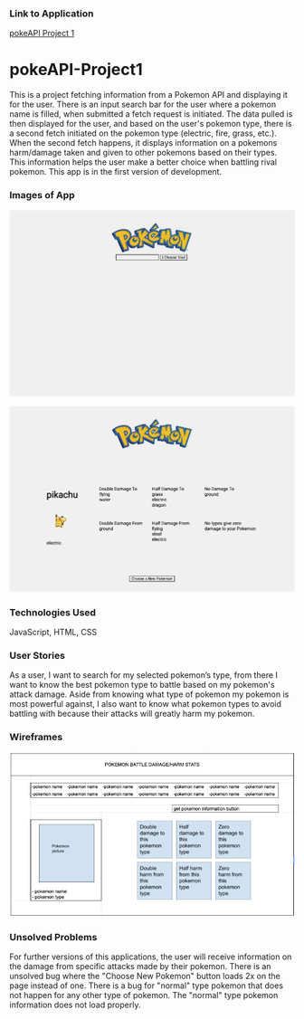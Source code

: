 ### Link to Application
[pokeAPI Project 1](https://carmenlop.github.io/pokeAPI-Project1/)


# pokeAPI-Project1
This is a project fetching information from a Pokemon API and displaying it for the user. There is an input search bar for the user where a pokemon name is filled, when submitted a fetch request is initiated. The data pulled is then displayed for the user, and based on the user's pokemon type, there is a second fetch initiated on the pokemon type (electric, fire, grass, etc.). When the second fetch happens, it displays information on a pokemons harm/damage taken and given to other pokemons based on their types. This information helps the user make a better choice when battling rival pokemon. This app is in the first version of development.


### Images of App
![MainPage](/ref-images/pokeAPI-main-page.png)

![LoadedPage](/ref-images/pokeAPI-results-page.png)


### Technologies Used
JavaScript, HTML, CSS


### User Stories
As a user, I want to search for my selected pokemon’s type, from there I want to know the best pokemon type to battle based on my pokemon's attack damage. Aside from knowing what type of pokemon my pokemon is most powerful against, I also want to know what pokemon types to avoid battling with because their attacks will greatly harm my pokemon.


### Wireframes
![Wireframes](/ref-images/pokeAPI-Wireframe.png)


### Unsolved Problems 
For further versions of this applications, the user will receive information on the damage from specific attacks made by their pokemon.
There is an unsolved bug where the "Choose New Pokemon" button loads 2x on the page instead of one.
There is a bug for "normal" type pokemon that does not happen for any other type of pokemon. The "normal" type pokemon information does not load properly.
